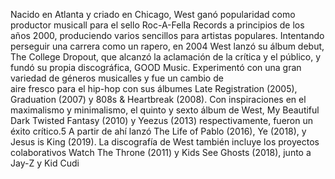 Nacido en Atlanta y criado en Chicago, West ganó popularidad como productor musicall para el sello Roc-A-Fella Records a 
principios de los años 2000, produciendo varios sencillos para artistas populares. Intentando perseguir una carrera como 
un rapero, en 2004 West lanzó su álbum debut, The College Dropout, que alcanzó la aclamación de la crítica y el público, y fundó su propia discográfica, GOOD Music. Experimentó con una gran variedad de géneros musicalles y fue un cambio de    
aire fresco para el hip-hop con sus álbumes Late Registration (2005), Graduation (2007) y 808s & Heartbreak (2008). Con inspiraciones en el maximalismo y minimalismo, el quinto y sexto álbum de West, My Beautiful Dark Twisted Fantasy (2010) 
y Yeezus (2013) respectivamente, fueron un éxito crítico.5​ A partir de ahí lanzó The Life of Pablo (2016), Ye (2018), y Jesus is King (2019). La discografía de West también incluye los proyectos colaborativos Watch The Throne (2011) y Kids 
See Ghosts (2018), junto a Jay-Z y Kid Cudi